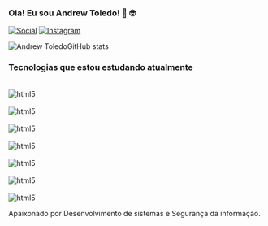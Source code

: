 ### Ola! Eu sou Andrew Toledo! 👋 🤓

[![Social](https://img.shields.io/badge/LinkedIn-0077B5?style=for-the-badge&logo=linkedin&logoColor=white)](https://www.linkedin.com/in/andrew-toledo)
[![Instagram](https://img.shields.io/badge/Instagram-E4405F?style=for-the-badge&logo=instagram&logoColor=white)](https://www.instagram.com/sec_offcyber)

![Andrew ToledoGitHub stats](https://github-readme-stats.vercel.app/api?username=AndrewToledo&show_icons=true&theme=dark)

### Tecnologias que estou estudando atualmente

<div style="display: inline_block"><br>
    <img align="center"alt="html5" src="https://img.shields.io/badge/Python-3776AB?style=for-the-badge&logo=python&logoColor=white"/>       

<div style="display: inline_block"><br>
    <img align="center"alt="html5" src="https://img.shields.io/badge/HTML5-E34F26?style=for-the-badge&logo=html5&logoColor=white"/>

<div style="display: inline_block"><br>
    <img align="center"alt="html5" src="https://img.shields.io/badge/CSS-239120?&style=for-the-badge&logo=css3&logoColor=white"/>

<div style="display: inline_block"><br>
    <img align="center"alt="html5" src="https://img.shields.io/badge/JavaScript-323330?style=for-the-badge&logo=javascript&logoColor=F7DF1E"/>
    
<div style="display: inline_block"><br>
    <img align="center"alt="html5" src="https://img.shields.io/badge/TypeScript-007ACC?style=for-the-badge&logo=typescript&logoColor=white"/>

<div style="display: inline_block"><br>
    <img align="center"alt="html5" src="https://img.shields.io/badge/Angular-DD0031?style=for-the-badge&logo=angular&logoColor=white"/>

<div style="display: inline_block"><br>
    <img align="center"alt="html5" src="https://img.shields.io/badge/Node.js-43853D?style=for-the-badge&logo=node.js&logoColor=white"/>

Apaixonado por Desenvolvimento de sistemas e Segurança da informação. 

